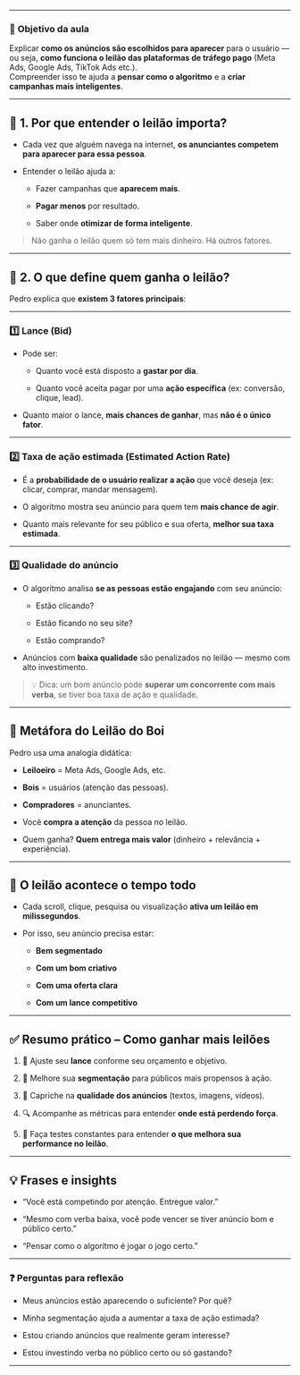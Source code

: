 
---
### 🎯 **Objetivo da aula**

Explicar **como os anúncios são escolhidos para aparecer** para o usuário — ou seja, **como funciona o leilão das plataformas de tráfego pago** (Meta Ads, Google Ads, TikTok Ads etc.).  
Compreender isso te ajuda a **pensar como o algoritmo** e a **criar campanhas mais inteligentes**.

---

## 🧠 1. Por que entender o leilão importa?

- Cada vez que alguém navega na internet, **os anunciantes competem para aparecer para essa pessoa**.
    
- Entender o leilão ajuda a:
    
    - Fazer campanhas que **aparecem mais**.
        
    - **Pagar menos** por resultado.
        
    - Saber onde **otimizar de forma inteligente**.
        

> Não ganha o leilão quem só tem mais dinheiro. Há outros fatores.

---

## 🔨 2. O que define quem ganha o leilão?

Pedro explica que **existem 3 fatores principais**:

---

### 1️⃣ **Lance (Bid)**

- Pode ser:
    
    - Quanto você está disposto a **gastar por dia**.
        
    - Quanto você aceita pagar por uma **ação específica** (ex: conversão, clique, lead).
        
- Quanto maior o lance, **mais chances de ganhar**, mas **não é o único fator**.
    

---

### 2️⃣ **Taxa de ação estimada (Estimated Action Rate)**

- É a **probabilidade de o usuário realizar a ação** que você deseja (ex: clicar, comprar, mandar mensagem).
    
- O algoritmo mostra seu anúncio para quem tem **mais chance de agir**.
    
- Quanto mais relevante for seu público e sua oferta, **melhor sua taxa estimada**.
    

---

### 3️⃣ **Qualidade do anúncio**

- O algoritmo analisa **se as pessoas estão engajando** com seu anúncio:
    
    - Estão clicando?
        
    - Estão ficando no seu site?
        
    - Estão comprando?
        
- Anúncios com **baixa qualidade** são penalizados no leilão — mesmo com alto investimento.
    

> 💡 Dica: um bom anúncio pode **superar um concorrente com mais verba**, se tiver boa taxa de ação e qualidade.

---

## 🐂 Metáfora do Leilão do Boi

Pedro usa uma analogia didática:

- **Leiloeiro** = Meta Ads, Google Ads, etc.
    
- **Bois** = usuários (atenção das pessoas).
    
- **Compradores** = anunciantes.
    
- Você **compra a atenção** da pessoa no leilão.
    
- Quem ganha? **Quem entrega mais valor** (dinheiro + relevância + experiência).
    

---

## 🔁 O leilão acontece o tempo todo

- Cada scroll, clique, pesquisa ou visualização **ativa um leilão em milissegundos**.
    
- Por isso, seu anúncio precisa estar:
    
    - **Bem segmentado**
        
    - **Com um bom criativo**
        
    - **Com uma oferta clara**
        
    - **Com um lance competitivo**
        

---

## ✅ Resumo prático – Como ganhar mais leilões

1. 💸 Ajuste seu **lance** conforme seu orçamento e objetivo.
    
2. 🎯 Melhore sua **segmentação** para públicos mais propensos à ação.
    
3. 🧠 Capriche na **qualidade dos anúncios** (textos, imagens, vídeos).
    
4. 🔍 Acompanhe as métricas para entender **onde está perdendo força**.
    
5. 🔄 Faça testes constantes para entender **o que melhora sua performance no leilão**.
    

---

## 💡 Frases e insights

- “Você está competindo por atenção. Entregue valor.”
    
- “Mesmo com verba baixa, você pode vencer se tiver anúncio bom e público certo.”
    
- “Pensar como o algoritmo é jogar o jogo certo.”
    

---

### ❓ Perguntas para reflexão

- Meus anúncios estão aparecendo o suficiente? Por quê?
    
- Minha segmentação ajuda a aumentar a taxa de ação estimada?
    
- Estou criando anúncios que realmente geram interesse?
    
- Estou investindo verba no público certo ou só gastando?
    

---
